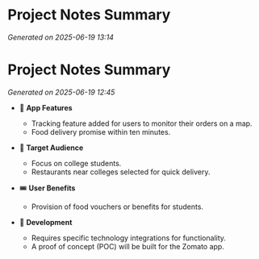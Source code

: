 # Project Notes Summary

*Generated on 2025-06-19 13:14*

# Project Notes Summary

*Generated on 2025-06-19 12:45*

- 📱 **App Features**
  - Tracking feature added for users to monitor their orders on a map.
  - Food delivery promise within ten minutes.

- 🎯 **Target Audience**
  - Focus on college students.
  - Restaurants near colleges selected for quick delivery.

- 🎟️ **User Benefits**
  - Provision of food vouchers or benefits for students.

- 🔧 **Development**
  - Requires specific technology integrations for functionality.
  - A proof of concept (POC) will be built for the Zomato app.